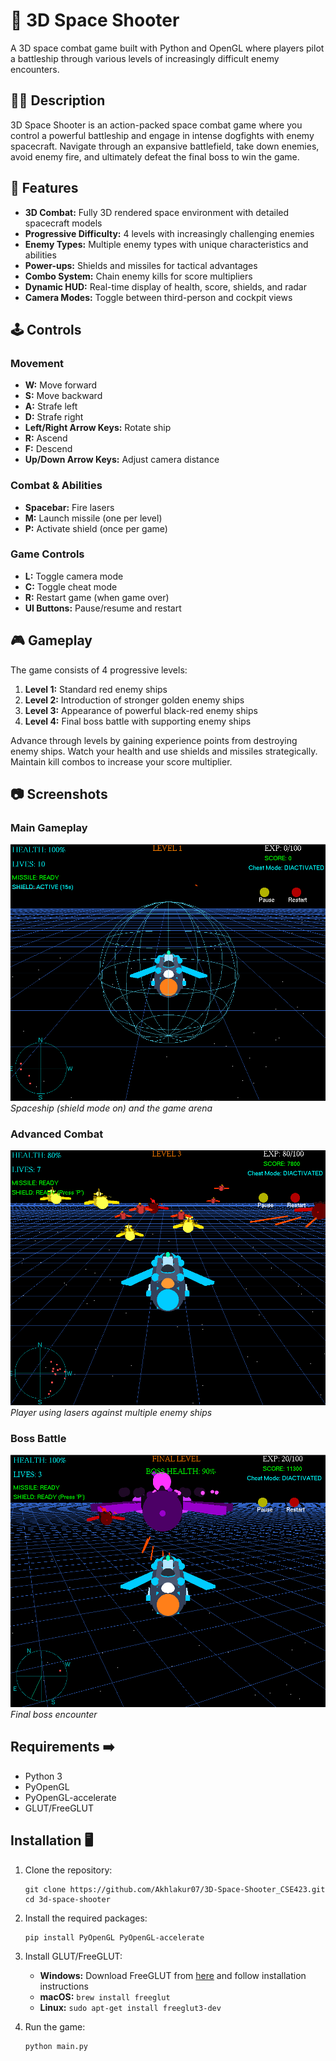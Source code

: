 # 🚀 3D Space Shooter

A 3D space combat game built with Python and OpenGL where players pilot a battleship through various levels of increasingly difficult enemy encounters.

## 👨‍🚀 Description

3D Space Shooter is an action-packed space combat game where you control a powerful battleship and engage in intense dogfights with enemy spacecraft. Navigate through an expansive battlefield, take down enemies, avoid enemy fire, and ultimately defeat the final boss to win the game.

## 🌌 Features

- **3D Combat:** Fully 3D rendered space environment with detailed spacecraft models
- **Progressive Difficulty:** 4 levels with increasingly challenging enemies
- **Enemy Types:** Multiple enemy types with unique characteristics and abilities
- **Power-ups:** Shields and missiles for tactical advantages
- **Combo System:** Chain enemy kills for score multipliers
- **Dynamic HUD:** Real-time display of health, score, shields, and radar
- **Camera Modes:** Toggle between third-person and cockpit views

## 🕹️ Controls

### Movement

- **W:** Move forward
- **S:** Move backward
- **A:** Strafe left
- **D:** Strafe right
- **Left/Right Arrow Keys:** Rotate ship
- **R:** Ascend
- **F:** Descend
- **Up/Down Arrow Keys:** Adjust camera distance

### Combat & Abilities

- **Spacebar:** Fire lasers
- **M:** Launch missile (one per level)
- **P:** Activate shield (once per game)

### Game Controls

- **L:** Toggle camera mode
- **C:** Toggle cheat mode
- **R:** Restart game (when game over)
- **UI Buttons:** Pause/resume and restart

## 🎮 Gameplay

The game consists of 4 progressive levels:

1. **Level 1:** Standard red enemy ships
2. **Level 2:** Introduction of stronger golden enemy ships
3. **Level 3:** Appearance of powerful black-red enemy ships
4. **Level 4:** Final boss battle with supporting enemy ships

Advance through levels by gaining experience points from destroying enemy ships. Watch your health and use shields and missiles strategically. Maintain kill combos to increase your score multiplier.

## 📷 Screenshots

### Main Gameplay

![Gameplay Screenshot](assets/Screenshot%202025-05-03%20024424.png)
_Spaceship (shield mode on) and the game arena_

### Advanced Combat

![Combat Screenshot](assets/Screenshot%202025-05-03%20022840.png)
_Player using lasers against multiple enemy ships_

### Boss Battle

![Boss Battle Screenshot](assets/Screenshot%202025-05-03%20022953.png)
_Final boss encounter_

## Requirements ➡️

- Python 3
- PyOpenGL
- PyOpenGL-accelerate
- GLUT/FreeGLUT

## Installation 🖥️

1. Clone the repository:

   ```
   git clone https://github.com/Akhlakur07/3D-Space-Shooter_CSE423.git
   cd 3d-space-shooter
   ```

2. Install the required packages:

   ```
   pip install PyOpenGL PyOpenGL-accelerate
   ```

3. Install GLUT/FreeGLUT:

   - **Windows:** Download FreeGLUT from [here](http://freeglut.sourceforge.net/) and follow installation instructions
   - **macOS:** `brew install freeglut`
   - **Linux:** `sudo apt-get install freeglut3-dev`

4. Run the game:
   ```
   python main.py
   ```
